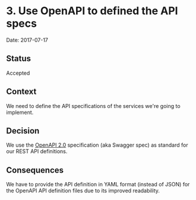 # 3. Use OpenAPI to defined the API specs

Date: 2017-07-17

## Status

Accepted

## Context

We need to define the API specifications of the services we're going to implement.

## Decision

We use the [OpenAPI 2.0](https://swagger.io/specification/) specification (aka Swagger spec) as standard for our REST
API definitions.

## Consequences

We have to provide the API definition in YAML format (instead of JSON) for the OpenAPI API definition files due to its
improved readability.
